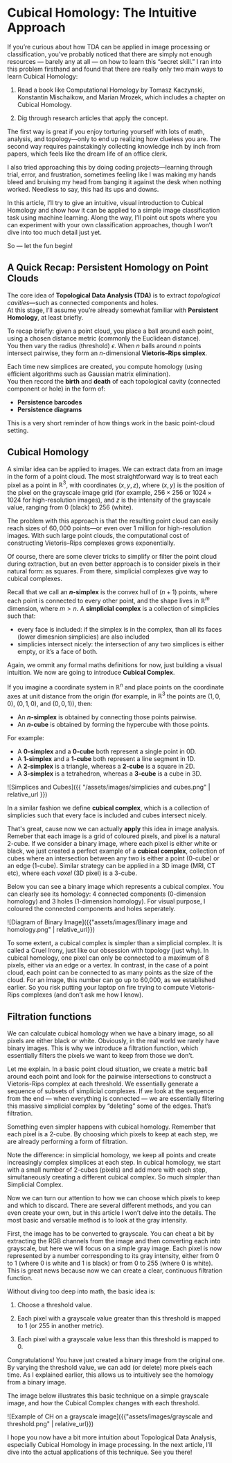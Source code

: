 # Cubical Homology: The Intuitive Approach

If you’re curious about how TDA can be applied in image processing or classification, you’ve probably noticed that there are simply not enough resources — barely any at all — on how to learn this “secret skill.” I ran into this problem firsthand and found that there are really only two main ways to learn Cubical Homology:

1. Read a book like Computational Homology by Tomasz Kaczynski, Konstantin Mischaikow, and Marian Mrozek, which includes a chapter on Cubical Homology.

2. Dig through research articles that apply the concept.

The first way is great if you enjoy torturing yourself with lots of math, analysis, and topology—only to end up realizing how clueless you are. The second way requires painstakingly collecting knowledge inch by inch from papers, which feels like the dream life of an office clerk.

I also tried approaching this by doing coding projects—learning through trial, error, and frustration, sometimes feeling like I was making my hands bleed and bruising my head from banging it against the desk when nothing worked. Needless to say, this had its ups and downs.

In this article, I’ll try to give an intuitive, visual introduction to Cubical Homology and show how it can be applied to a simple image classification task using machine learning. Along the way, I’ll point out spots where you can experiment with your own classification approaches, though I won’t dive into too much detail just yet.

So — let the fun begin!

## A Quick Recap: Persistent Homology on Point Clouds

The core idea of **Topological Data Analysis (TDA)** is to extract *topological cavities*—such as connected components and holes.  
At this stage, I’ll assume you’re already somewhat familiar with **Persistent Homology**, at least briefly.  

To recap briefly: given a point cloud, you place a ball around each point, using a chosen distance metric (commonly the Euclidean distance).  
You then vary the radius (threshold) $\epsilon$. When $n$ balls around $n$ points intersect pairwise, they form an $n$-dimensional **Vietoris–Rips simplex**.  

Each time new simplices are created, you compute homology (using efficient algorithms such as Gaussian matrix elimination).  
You then record the **birth** and **death** of each topological cavity (connected component or hole) in the form of:  

- **Persistence barcodes**  
- **Persistence diagrams**  

This is a very short reminder of how things work in the basic point-cloud setting.

## Cubical Homology

A similar idea can be applied to images. We can extract data from an image in the form of a point cloud. The most straightforward way is to treat each pixel as a point in $\mathbb{R}^3$, with coordinates $(x, y, z)$, where $(x, y)$ is the position of the pixel on the grayscale image grid (for example, $256 \times 256$ or $1024 \times 1024$ for high-resolution images), and $z$ is the intensity of the grayscale value, ranging from $0$ (black) to $256$ (white).

The problem with this approach is that the resulting point cloud can easily reach sizes of $60{,}000$ points—or even over $1$ million for high-resolution images. With such large point clouds, the computational cost of constructing Vietoris–Rips complexes grows exponentially.

Of course, there are some clever tricks to simplify or filter the point cloud during extraction, but an even better approach is to consider pixels in their natural form: as squares. From there, simplicial complexes give way to cubical complexes. 

Recall that we call an **$n$-simplex** is the convex hull of $(n + 1)$ points, where each point is connected to every other point, and the shape lives in $\mathbb{R}^m$ dimension, where $m > n$. A **simplicial complex** is a collection of simplicies such that:
- every face is included: if the simplex is in the complex, than all its faces (lower dimesnion simplicies) are also included
- simplicies intersect nicely: the intersection of any two simplices is either empty, or it’s a face of both.

Again, we ommit any formal maths definitions for now, just building a visual intuition. We now are going to introduce **Cubical Complex**. 

If you imagine a coordinate system in $\mathbb{R}^n$ and place points on the coordinate axes at unit distance from the origin (for example, in $\mathbb{R}^3$ the points are $(1,0,0)$, $(0,1,0)$, and $(0,0,1)$), then:  

- An **$n$-simplex** is obtained by connecting those points pairwise.  
- An **$n$-cube** is obtained by forming the hypercube with those points.  

For example:  

- A **$0$-simplex** and a **$0$-cube** both represent a single point in $0$D.  
- A **$1$-simplex** and a **$1$-cube** both represent a line segment in $1$D.  
- A **$2$-simplex** is a triangle, whereas a **$2$-cube** is a square in $2$D.  
- A **$3$-simplex** is a tetrahedron, whereas a **$3$-cube** is a cube in $3$D.  



![Simplices and Cubes]({{ "/assets/images/simplicies and cubes.png" | relative_url }})

In a similar fashion we define  **cubical complex**, which is a collection of simplicies such that every face is included and cubes intersect nicely. 

That's great, cause now we can actually **apply** this idea in image analysis. Remeber that each image is a grid of coloured pixels, and pixel is a natural $2$-cube. If we consider a binary image, where each pixel is either white or black, we just created a perfect example of a **cubical complex**, collection of cubes where an intersection between any two is either a point ($0$-cube) or an edge ($1$-cube). Similar strategy can be applied in a $3$D image (MRI, CT etc), where each *voxel* ($3$D pixel) is a $3$-cube. 

Below you can see a binary image which represents a cubical complex. You can clearly see its homology: 4 connected components ($0$-dimension homology) and 3 holes ($1$-dimension homology). For visual purpose, I coloured the connected components and holes seperately. 

![Diagram of Binary Image]({{"assets/images/Binary image and homology.png" | relative_url}})

To some extent, a cubical complex is simpler than a simplicial complex. It is called a Cruel Irony, just like our obsession with topology (just why). In cubical homology, one pixel can only be connected to a maximum of 8 pixels, either via an edge or a vertex. In contrast, in the case of a point cloud, each point can be connected to as many points as the size of the cloud. For an image, this number can go up to 60,000, as we established earlier. So you risk putting your laptop on fire trying to compute Vietoris-Rips complexes (and don’t ask me how I know).

## Filtration functions

We can calculate cubical homology when we have a binary image, so all pixels are either black or white. Obviously, in the real world we rarely have binary images. This is why we introduce a filtration function, which essentially filters the pixels we want to keep from those we don’t.

Let me explain. In a basic point cloud situation, we create a metric ball around each point and look for the pairwise intersections to construct a Vietoris-Rips complex at each threshold. We essentially generate a sequence of subsets of simplicial complexes. If we look at the sequence from the end — when everything is connected — we are essentially filtering this massive simplicial complex by “deleting” some of the edges. That’s filtration.

Something even simpler happens with cubical homology. Remember that each pixel is a $2$-cube. By choosing which pixels to keep at each step, we are already performing a form of filtration.

Note the difference: in simplicial homology, we keep all points and create increasingly complex simplices at each step. In cubical homology, we start with a small number of $2$-cubes (pixels) and add more with each step, simultaneously creating a different cubical complex. So much *simpler* than Simplicial Complex. 

Now we can turn our attention to how we can choose which pixels to keep and which to discard. There are several different methods, and you can even create your own, but in this article I won’t delve into the details. The most basic and versatile method is to look at the gray intensity.

First, the image has to be converted to grayscale. You can cheat a bit by extracting the RGB channels from the image and then converting each into grayscale, but here we will focus on a simple gray image. Each pixel is now represented by a number corresponding to its gray intensity, either from $0$ to $1$ (where $0$ is white and $1$ is black) or from $0$ to $255$ (where $0$ is white). This is great news because now we can create a clear, continuous filtration function.

Without diving too deep into math, the basic idea is:

1. Choose a threshold value.

2. Each pixel with a grayscale value greater than this threshold is mapped to $1$ (or $255$ in another metric).

3. Each pixel with a grayscale value less than this threshold is mapped to $0$.

Congratulations! You have just created a binary image from the original one. By varying the threshold value, we can add (or delete) more pixels each time. As I explained earlier, this allows us to intuitively see the homology from a binary image.

The image below illustrates this basic technique on a simple grayscale image, and how the Cubical Complex changes with each threshold.

![Example of CH on a grayscale image]({{"assets/images/grayscale and threshold.png" | relative_url}})

I hope you now have a bit more intuition about Topological Data Analysis, especially Cubical Homology in image processing. In the next article, I’ll dive into the actual applications of this technique. See you there!

